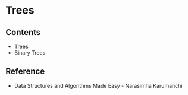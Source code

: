 # Trees

## Contents
- Trees 
- Binary Trees

## Reference
- Data Structures and Algorithms Made Easy - Narasimha Karumanchi